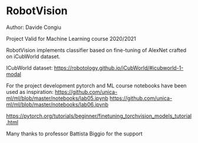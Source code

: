 # RobotVision

Author: Davide Congiu

Project Valid for Machine Learning course 2020/2021

RobotVision implements classifier based on fine-tuning of AlexNet crafted on iCubWorld dataset.

ICubWorld dataset: https://robotology.github.io/iCubWorld/#icubworld-1-modal

For the project development pytorch and ML course notebooks have been used as inspiration:
https://github.com/unica-ml/ml/blob/master/notebooks/lab05.ipynb
https://github.com/unica-ml/ml/blob/master/notebooks/lab06.ipynb

https://pytorch.org/tutorials/beginner/finetuning_torchvision_models_tutorial.html

Many thanks to professor Battista Biggio for the support